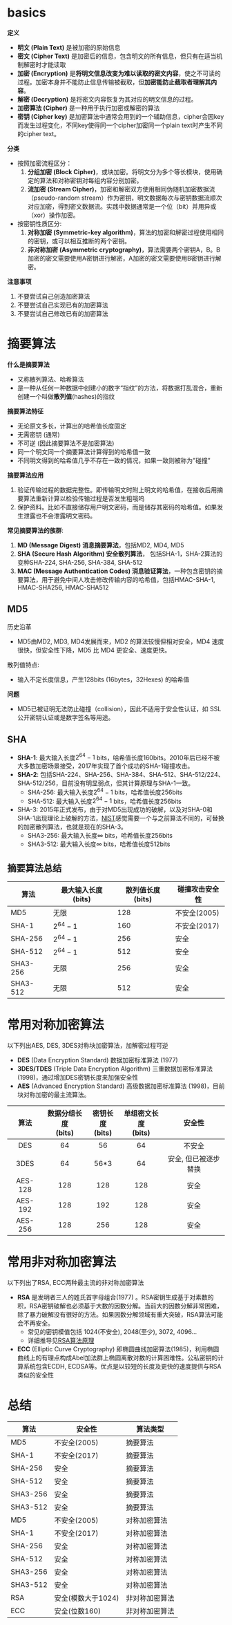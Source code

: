 # basics

**定义**
- **明文 (Plain Text)** 是被加密的原始信息
- **密文 (Cipher Text)** 是加密后的信息，包含明文的所有信息，但只有在适当机制解密时才能读取
- **加密 (Encryption)** 是**将明文信息改变为难以读取的密文内容**，使之不可读的过程。加密本身并不能防止信息传输被截取，但**加密能防止截取者理解其内容**。
- **解密 (Decryption)** 是将密文内容恢复为其对应的明文信息的过程。
- **加密算法 (Cipher)** 是一种用于执行加密或解密的算法
- **密钥 (Cipher key)** 是加密算法中通常会用到的一个辅助信息，cipher会因key而发生过程变化，不同key使得同一个cipher加密同一个plain text时产生不同的cipher text。

**分类**
- 按照加密流程区分：
  1. **分组加密 (Block Cipher)**，或块加密。将明文分为多个等长模块，使用确定的算法和对称密钥对每组内容分别加密。
  2. **流加密 (Stream Cipher)**，加密和解密双方使用相同伪随机加密数据流（pseudo-random stream）作为密钥，明文数据每次与密钥数据流顺次对应加密，得到密文数据流。实践中数据通常是一个位（bit）并用异或（xor）操作加密。
- 按密钥性质区分:
  1. **对称加密 (Symmetric-key algorithm)**，算法的加密和解密过程使用相同的密钥，或可以相互推断的两个密钥。
  2. **非对称加密 (Asymmetric cryptography)**，算法需要两个密钥A，B。B加密的密文需要使用A密钥进行解密，A加密的密文需要使用B密钥进行解密。

**注意事项**
1. 不要尝试自己创造加密算法
2. 不要尝试自己实现已有的加密算法
3. 不要尝试自己修改已有的加密算法
# 摘要算法

**什么是摘要算法**
- 又称散列算法、哈希算法
- 是一种从任何一种数据中创建小的数字“指纹”的方法，将数据打乱混合，重新创建一个叫做**散列值**(hashes)的指纹

**摘要算法特征**
- 无论原文多长，计算出的哈希值长度固定
- 无需密钥 (通常)
- 不可逆 (因此摘要算法不是加密算法)
- 同一个明文同一个摘要算法计算得到的哈希值一致
- 不同明文得到的哈希值几乎不存在一致的情况，如果一致则被称为"碰撞”

**摘要算法应用**
1. 验证传输过程的数据完整性。即传输明文时附上明文的哈希值，在接收后用摘要算法重新计算以检验传输过程是否发生粗哦呜
2. 保护资料。比如不直接储存用户明文密码，而是储存其密码的哈希值。如果发生泄露也不会泄露明文密码。

**常见摘要算法的族群**:
1. **MD (Message Digest) 消息摘要算法**，包括MD2, MD4, MD5
2. **SHA (Secure Hash Algorithm) 安全散列算法**， 包括SHA-1，SHA-2算法的变种SHA-224, SHA-256, SHA-384, SHA-512
3. **MAC (Message Authentication Codes) 消息验证算法**，一种包含密钥的摘要算法，用于避免中间人攻击修改传输内容的哈希值，包括HMAC-SHA-1, HMAC-SHA256, HMAC-SHA512
## MD5
历史沿革
- MD5由MD2, MD3, MD4发展而来，MD2 的算法较慢但相对安全，MD4 速度很快，但安全性下降，MD5 比 MD4 更安全、速度更快。

散列值特点:
- 输入不定长度信息，产生128bits (16bytes，32Hexes) 的哈希值

**问题**
- MD5已被证明无法防止碰撞（collision），因此不适用于安全性认证，如 SSL 公开密钥认证或是数字签名等用途。
## SHA
- **SHA-1**: 最大输入长度$2^{64}-1$ bits，哈希值长度160bits。2010年后已经不被大多数加密场景接受，2017年实现了首个成功的SHA-1碰撞攻击。
- **SHA-2**: 包括SHA-224、SHA-256、SHA-384、SHA-512、SHA-512/224、SHA-512/256，目前没有明显弱点，但其计算原理与SHA-1一致。
  - SHA-256: 最大输入长度$2^{64}-1$ bits，哈希值长度256bits
  - SHA-512: 最大输入长度$2^{64}-1$ bits，哈希值长度256bits
- SHA-3: 2015年正式发布，由于对MD5出现成功的破解，以及对SHA-0和SHA-1出现理论上破解的方法，[NIST](https://zh.wikipedia.org/wiki/%E5%9C%8B%E5%AE%B6%E6%A8%99%E6%BA%96%E6%9A%A8%E6%8A%80%E8%A1%93%E7%A0%94%E7%A9%B6%E9%99%A2 "国家标准暨技术研究院")感觉需要一个与之前算法不同的，可替换的加密散列算法，也就是现在的SHA-3。
  - SHA3-256: 最大输入长度$\infty$ bits，哈希值长度256bits
  - SHA3-512: 最大输入长度$\infty$ bits，哈希值长度512bits

## 摘要算法总结

| 算法       | 最大输入长度 (bits) | 散列值长度 (bits) | 碰撞攻击安全性   |
| -------- | ------------- | ------------ | --------- |
| MD5      | 无限            | 128          | 不安全(2005) |
| SHA-1    | $2^{64}-1$    | 160          | 不安全(2017) |
| SHA-256  | $2^{64}-1$    | 256          | 安全        |
| SHA-512  | $2^{64}-1$    | 512          | 安全        |
| SHA3-256 | 无限            | 256          | 安全        |
| SHA3-512 | 无限            | 512          | 安全        |

# 常用对称加密算法

以下列出AES, DES, 3DES对称块加密算法，加解密过程可逆
- **DES** (Data Encryption Standard) 数据加密标准算法 (1977)
- **3DES/TDES** (Triple Data Encryption Algorithm) 三重数据加密标准算法 (1998)，通过增加DES密钥长度来加强安全性
- **AES** (Advanced Encryption Standard) 高级数据加密标准算法 (1998)，目前块对称加密的最主流算法。

|   算法    | 数据分组长度 <br>(bits) | 密钥长度 <br>(bits) | 单组密文长度 <br>(bits) |     安全性     |
| :-----: | :---------------: | :-------------: | :---------------: | :---------: |
|   DES   |        64         |       56        |        64         |     不安全     |
|  3DES   |        64         |      56\*3      |        64         | 安全, 但已被逐步替换 |
| AES-128 |        128        |       128       |        128        |     安全      |
| AES-192 |        128        |       192       |        128        |     安全      |
| AES-256 |        128        |       256       |        128        |     安全      |

# 常用非对称加密算法

以下列出了RSA, ECC两种最主流的非对称加密算法
- **RSA** 是发明者三人的姓氏首字母组合(1977) 。RSA密钥生成基于对素数的积，RSA密钥破解也必须基于大数的因数分解。当前大的因数分解非常困难，除了暴力破解没有很好的方法。如果因数分解领域有重大突破，RSA算法可能会不再安全。
  - 常见的密钥模值包括 1024(不安全), 2048(至少), 3072, 4096...
  - 详细推导见[RSA算法原理](https://zhuanlan.zhihu.com/p/48249182)
- **ECC** (Elliptic Curve Cryptography) 即椭圆曲线加密算法(1985)，利用椭圆曲线上的有理点构成Abel加法群上椭圆离散对数的计算困难性。公私密钥的计算系统包含ECDH, ECDSA等。优点是以较短的长度及更快的速度提供与RSA类似的安全性


# 总结

| 算法       | 安全性          | 算法类型    |
| -------- | ------------ | ------- |
| MD5      | 不安全(2005)    | 摘要算法    |
| SHA-1    | 不安全(2017)    | 摘要算法    |
| SHA-256  | 安全           | 摘要算法    |
| SHA-512  | 安全           | 摘要算法    |
| SHA3-256 | 安全           | 摘要算法    |
| SHA3-512 | 安全           | 摘要算法    |
| MD5      | 不安全(2005)    | 对称加密算法  |
| SHA-1    | 不安全(2017)    | 对称加密算法  |
| SHA-256  | 安全           | 对称加密算法  |
| SHA-512  | 安全           | 对称加密算法  |
| SHA3-256 | 安全           | 对称加密算法  |
| SHA3-512 | 安全           | 对称加密算法  |
| RSA      | 安全(模数大于1024) | 非对称加密算法 |
| ECC      | 安全(位数160)    | 非对称加密算法 |